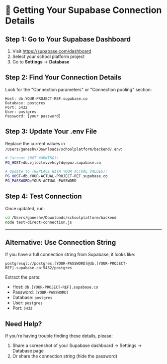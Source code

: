 # 🔧 Getting Your Supabase Connection Details

## Step 1: Go to Your Supabase Dashboard
1. Visit https://supabase.com/dashboard
2. Select your school platform project
3. Go to **Settings** → **Database**

## Step 2: Find Your Connection Details
Look for the "Connection parameters" or "Connection pooling" section:

```
Host: db.YOUR-PROJECT-REF.supabase.co
Database: postgres
Port: 5432
User: postgres
Password: [your password]
```

## Step 3: Update Your .env File
Replace the current values in `/Users/ganeshv/Downloads/schoolplatform/backend/.env`:

```bash
# Current (NOT WORKING):
PG_HOST=db.vjlozlmvvvhcyfdqepuz.supabase.co

# Update to (REPLACE WITH YOUR ACTUAL VALUES):
PG_HOST=db.YOUR-ACTUAL-PROJECT-REF.supabase.co
PG_PASSWORD=YOUR-ACTUAL-PASSWORD
```

## Step 4: Test Connection
Once updated, run:
```bash
cd /Users/ganeshv/Downloads/schoolplatform/backend
node test-direct-connection.js
```

---

## Alternative: Use Connection String
If you have a full connection string from Supabase, it looks like:
```
postgresql://postgres:[YOUR-PASSWORD]@db.[YOUR-PROJECT-REF].supabase.co:5432/postgres
```

Extract the parts:
- Host: `db.[YOUR-PROJECT-REF].supabase.co`
- Password: `[YOUR-PASSWORD]`
- Database: `postgres`
- User: `postgres`
- Port: `5432`

## Need Help?
If you're having trouble finding these details, please:
1. Share a screenshot of your Supabase dashboard → Settings → Database page
2. Or share the connection string (hide the password)
